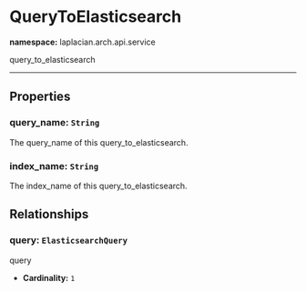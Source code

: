 # **QueryToElasticsearch**
**namespace:** laplacian.arch.api.service

query_to_elasticsearch



---

## Properties

### query_name: `String`
The query_name of this query_to_elasticsearch.

### index_name: `String`
The index_name of this query_to_elasticsearch.

## Relationships

### query: `ElasticsearchQuery`
query
- **Cardinality:** `1`